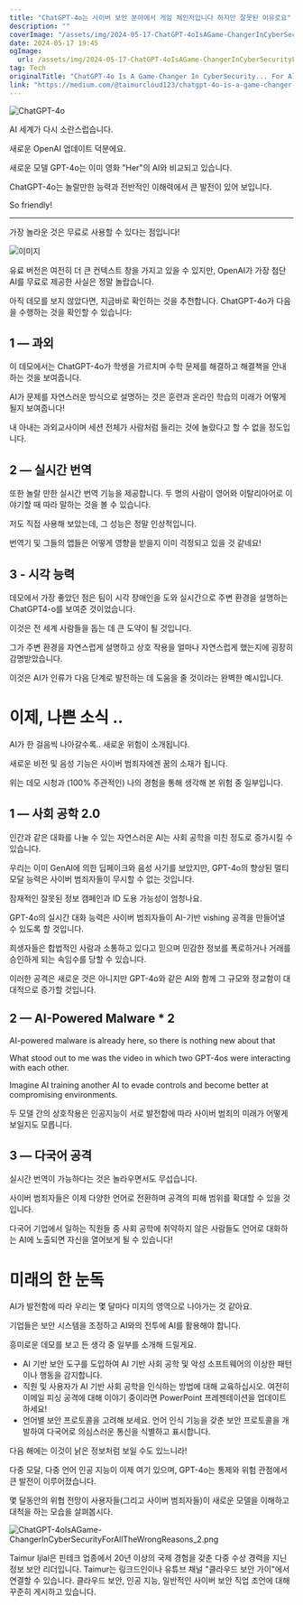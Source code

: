 ```yaml
---
title: "ChatGPT-4o는 사이버 보안 분야에서 게임 체인저입니다 하지만 잘못된 이유로요"
description: ""
coverImage: "/assets/img/2024-05-17-ChatGPT-4oIsAGame-ChangerInCyberSecurityForAllTheWrongReasons_0.png"
date: 2024-05-17 19:45
ogImage:
  url: /assets/img/2024-05-17-ChatGPT-4oIsAGame-ChangerInCyberSecurityForAllTheWrongReasons_0.png
tag: Tech
originalTitle: "ChatGPT-4o Is A Game-Changer In CyberSecurity... For All The Wrong Reasons"
link: "https://medium.com/@taimurcloud123/chatgpt-4o-is-a-game-changer-in-cybersecurity-for-all-the-wrong-reasons-d132b9623e4f"
---
```


![ChatGPT-4o](/assets/img/2024-05-17-ChatGPT-4oIsAGame-ChangerInCyberSecurityForAllTheWrongReasons_0.png)

AI 세계가 다시 소란스럽습니다.

새로운 OpenAI 업데이트 덕분에요.

새로운 모델 GPT-4o는 이미 영화 "Her"의 AI와 비교되고 있습니다.

ChatGPT-4o는 놀랄만한 능력과 전반적인 이해력에서 큰 발전이 있어 보입니다.

<div class="content-ad"></div>

So friendly!

---

가장 놀라운 것은 무료로 사용할 수 있다는 점입니다!

![이미지](/assets/img/2024-05-17-ChatGPT-4oIsAGame-ChangerInCyberSecurityForAllTheWrongReasons_1.png)

유료 버전은 여전히 더 큰 컨텍스트 창을 가지고 있을 수 있지만, OpenAI가 가장 첨단 AI를 무료로 제공한 사실은 정말 놀랍습니다.

아직 데모를 보지 않았다면, 지금바로 확인하는 것을 추천합니다. ChatGPT-4o가 다음을 수행하는 것을 확인할 수 있습니다:

<div class="content-ad"></div>

## 1 — 과외

이 데모에서는 ChatGPT-4o가 학생을 가르치며 수학 문제를 해결하고 해결책을 안내하는 것을 보여줍니다.

AI가 문제를 자연스러운 방식으로 설명하는 것은 훈련과 온라인 학습의 미래가 어떻게 될지 보여줍니다!

내 아내는 과외교사이며 세션 전체가 사람처럼 들리는 것에 놀랐다고 할 수 없을 정도입니다.

<div class="content-ad"></div>

## 2 — 실시간 번역

또한 놀랄 만한 실시간 번역 기능을 제공합니다. 두 명의 사람이 영어와 이탈리아어로 이야기할 때 따라 말하는 것을 볼 수 있습니다.

저도 직접 사용해 보았는데, 그 성능은 정말 인상적입니다.

번역기 및 그들의 앱들은 어떻게 영향을 받을지 이미 걱정되고 있을 것 같네요!

<div class="content-ad"></div>

## 3 - 시각 능력

데모에서 가장 좋았던 점은 팀이 시각 장애인을 도와 실시간으로 주변 환경을 설명하는 ChatGPT4-o를 보여준 것이었습니다.

이것은 전 세계 사람들을 돕는 데 큰 도약이 될 것입니다.

그가 주변 환경을 자연스럽게 설명하고 상호 작용을 얼마나 자연스럽게 했는지에 굉장히 감명받았습니다.

<div class="content-ad"></div>

이것은 AI가 인류가 다음 단계로 발전하는 데 도움을 줄 것이라는 완벽한 예시입니다.

# 이제, 나쁜 소식 ..

AI가 한 걸음씩 나아갈수록.. 새로운 위험이 소개됩니다.

새로운 비전 및 음성 기능은 사이버 범죄자에겐 꿈의 소재가 됩니다.

<div class="content-ad"></div>

위는 데모 시청과 (100% 주관적인) 나의 경험을 통해 생각해 본 위험 중 일부입니다.

## 1 — 사회 공학 2.0

인간과 같은 대화를 나눌 수 있는 자연스러운 AI는 사회 공학을 미친 정도로 증가시킬 수 있습니다.

우리는 이미 GenAI에 의한 딥페이크와 음성 사기를 보았지만, GPT-4o의 향상된 멀티모달 능력은 사이버 범죄자들이 무시할 수 없는 것입니다.

<div class="content-ad"></div>

잠재적인 잘못된 정보 캠페인과 ID 도용 가능성이 엄청나요.

GPT-4o의 실시간 대화 능력은 사이버 범죄자들이 AI-기반 vishing 공격을 만들어낼 수 있도록 할 것입니다.

희생자들은 합법적인 사람과 소통하고 있다고 믿으며 민감한 정보를 폭로하거나 거래를 승인하게 되는 속임수를 당할 수 있습니다.

이러한 공격은 새로운 것은 아니지만 GPT-4o와 같은 AI와 함께 그 규모와 정교함이 대대적으로 증가할 것입니다.

<div class="content-ad"></div>

## 2 — AI-Powered Malware \* 2

AI-powered malware is already here, so there is nothing new about that

What stood out to me was the video in which two GPT-4os were interacting with each other.

Imagine AI training another AI to evade controls and become better at compromising environments.

<div class="content-ad"></div>

두 모델 간의 상호작용은 인공지능이 서로 발전함에 따라 사이버 범죄의 미래가 어떻게 보일지도 모릅니다.

## 3 — 다국어 공격

실시간 번역이 가능하다는 것은 놀라우면서도 무섭습니다.

사이버 범죄자들은 이제 다양한 언어로 전환하며 공격의 피해 범위를 확대할 수 있을 것입니다.

<div class="content-ad"></div>

다국어 기업에서 일하는 직원들 중 사회 공학에 취약하지 않은 사람들도 언어로 대화하는 AI에 노출되면 자신을 열어보게 될 수 있습니다!

# 미래의 한 눈독

AI가 발전함에 따라 우리는 몇 달마다 미지의 영역으로 나아가는 것 같아요.

기업들은 보안 시스템을 조정하고 AI와의 전투에 AI를 활용해야 합니다.

<div class="content-ad"></div>

흥미로운 데모를 보고 든 생각 중 일부를 소개해 드릴게요.

- AI 기반 보안 도구를 도입하여 AI 기반 사회 공학 및 악성 소프트웨어의 이상한 패턴이나 행동을 감지합니다.
- 직원 및 사용자가 AI 기반 사회 공학을 인식하는 방법에 대해 교육하십시오. 여전히 이메일 피싱 공격에 대해 이야기 중이라면 PowerPoint 프레젠테이션을 업데이트하세요!
- 언어별 보안 프로토콜을 고려해 보세요. 언어 인식 기능을 갖춘 보안 프로토콜을 개발하여 다국어로 의심스러운 통신을 식별하고 표시합니다.

다음 해에는 이것이 낡은 정보처럼 보일 수도 있느니라!

<div class="content-ad"></div>

다중 모달, 다중 언어 인공 지능이 이제 여기 있으며, GPT-4o는 통제와 위험 관점에서 큰 발전이 이루어졌습니다.

몇 달동안의 위협 전망이 사용자들(그리고 사이버 범죄자들)이 새로운 모델을 이해하고 대척을 하는 모습을 살펴봅시다.

![ChatGPT-4oIsAGame-ChangerInCyberSecurityForAllTheWrongReasons_2.png](/assets/img/2024-05-17-ChatGPT-4oIsAGame-ChangerInCyberSecurityForAllTheWrongReasons_2.png)

Taimur Ijlal은 핀테크 업종에서 20년 이상의 국제 경험을 갖춘 다중 수상 경력을 지닌 정보 보안 리더입니다. Taimur는 링크드인이나 유튜브 채널 "클라우드 보안 가이"에서 연결할 수 있습니다. 클라우드 보안, 인공 지능, 일반적인 사이버 보안 직업 조언에 대해 꾸준히 게시하고 있습니다.
